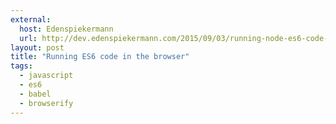 ```yaml
---
external:
  host: Edenspiekermann
  url: http://dev.edenspiekermann.com/2015/09/03/running-node-es6-code-in-the-browser/
layout: post
title: "Running ES6 code in the browser"
tags: 
  - javascript
  - es6
  - babel
  - browserify
---
```

